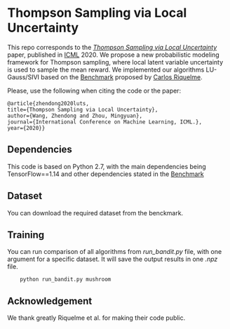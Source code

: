 # Thompson Sampling via Local Uncertainty

This repo corresponds to the *[Thompson Sampling via Local Uncertainty](https://arxiv.org/pdf/1910.13673.pdf)* paper, published in
[ICML](https://icml.cc/) 2020. We propose a new probabilistic modeling framework for Thompson sampling, where local latent variable uncertainty is used to sample the mean reward. We implemented our algorithms LU-Gauss/SIVI based on the [Benchmark](https://github.com/tensorflow/models/tree/master/research/deep_contextual_bandits) proposed by [Carlos Riquelme](http://rikel.me). 

Please, use the following when citing the code or the paper:

```
@article{zhendong2020luts, 
title={Thompson Sampling via Local Uncertainty},
author={Wang, Zhendong and Zhou, Mingyuan},
journal={International Conference on Machine Learning, ICML.}, 
year={2020}}
```

## Dependencies

This code is based on Python 2.7, with the main dependencies being TensorFlow==1.14 and other dependencies stated in the [Benchmark](https://github.com/tensorflow/models/tree/master/research/deep_contextual_bandits)

## Dataset

You can download the required dataset from the benckmark. 

## Training

You can run comparison of all algorithms from *run_bandit.py* file, with one argument for a specific dataset. It will save the output results in one *.npz* file. 

```
    python run_bandit.py mushroom
```

## Acknowledgement

We thank greatly Riquelme et al. for making their code public.
